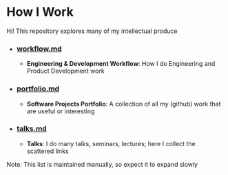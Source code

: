 # How I Work

Hi! This repository explores many of my intellectual produce

- ### [workflow.md](workflow.md)
    - **Engineering & Development Workflow**: How I do Engineering and Product Development work
- ### [portfolio.md](portfolio.md)
    - **Software Projects Portfolio**: A collection of all my (github) work that are useful or interesting
- ### [talks.md](talks.md)
    - **Talks**: I do many talks, seminars, lectures; here I collect the scattered links

Note: This list is maintained manually, so expect it to expand slowly